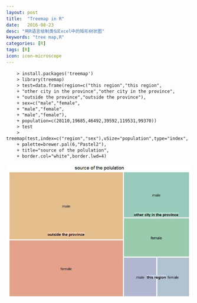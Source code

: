 ```yaml
---
layout: post
title:  "Treemap in R"
date:   2016-08-23
desc: "用R语言绘制类似Excel中的矩形树状图"
keywords: "tree map,R"
categories: [R]
tags: [R]
icon: icon-microscope
---
```



`````````````
	> install.packages('treemap')
	> library(treemap)
	> test=data.frame(region=c("this region","this region",
	+ "other city in the province","other city in the province",
	+ "outside the province","outside the province"),
	+ sex=c("male","female",
	+ "male","female",
	+ "male","female"),
	+ population=c(20110,19685,46492,39592,119531,99370))
	> test
	> treemap(test,index=c("region","sex"),vSize="population",type="index",
	+ palette=brewer.pal(6,"Pastel2"),
	+ title="source of the polulation",
	+ border.col="white",border.lwd=4)
`````````````
![](http://github.com/YiyS/YiyS.github.io/raw/master/_images/POPUL1.JPG)
	






